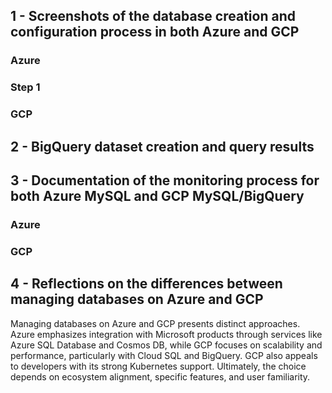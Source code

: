 ## 1 - Screenshots of the database creation and configuration process in both Azure and GCP
### **Azure**
### Step 1

### **GCP**

## 2 - BigQuery dataset creation and query results

## 3 - Documentation of the monitoring process for both Azure MySQL and GCP MySQL/BigQuery
### **Azure**

### **GCP**

## 4 - Reflections on the differences between managing databases on Azure and GCP
Managing databases on Azure and GCP presents distinct approaches. Azure emphasizes integration with Microsoft products through services like Azure SQL Database and Cosmos DB, while GCP focuses on scalability and performance, particularly with Cloud SQL and BigQuery. GCP also appeals to developers with its strong Kubernetes support. Ultimately, the choice depends on ecosystem alignment, specific features, and user familiarity.



